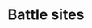 ---
title: Battle sites
longTitle: 'Battle sites'
tags:
- gccommon
usedFor:
- "[[Battlefields Historic sites]]"
---